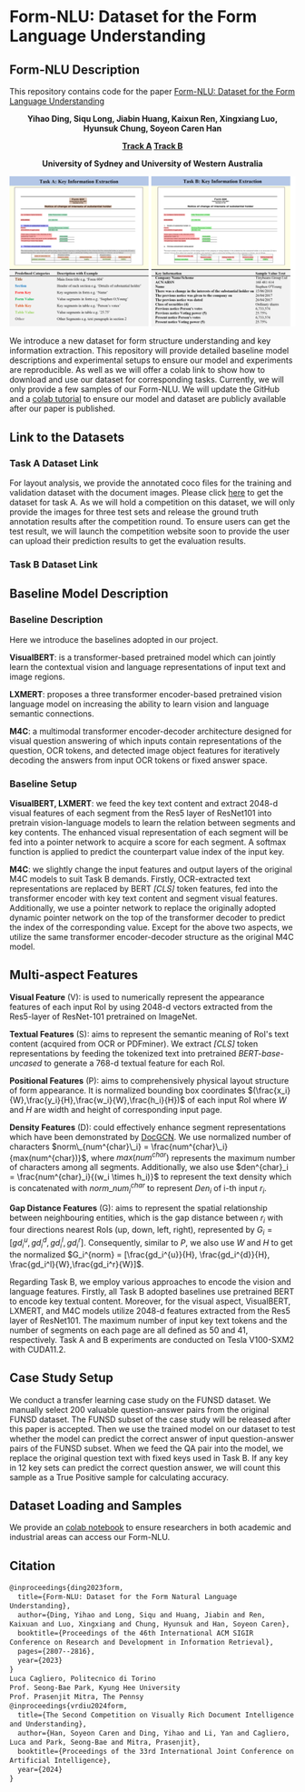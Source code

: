# Form-NLU: Dataset for the Form Language Understanding

## Form-NLU Description
This repository contains code for the paper [Form-NLU: Dataset for the Form Language Understanding](https://arxiv.org/abs/2304.01577)
__<p align="center">Yihao Ding, Siqu Long, Jiabin Huang, Kaixun Ren, Xingxiang Luo, Hyunsuk Chung, Soyeon Caren Han</p>__
__<p align="center"> <a href='https://www.kaggle.com/competitions/dociu2024-form-nlu?rvi=1'>Track A</a> <a href='https://www.kaggle.com/competitions/dociu-form-nlu-2024-track-2/data'>Track B</a> </p>__
__<p align="center">University of Sydney and University of Western Australia</p>__
<p align="center"><img src="images/task_definition_v2.png" width="750" /></p>

We introduce a new dataset for form structure understanding and key information extraction. This repository will provide detailed baseline model descriptions and experimental setups to ensure our model and experiments are reproducible. As well as we will offer a colab link to show how to download and use our dataset for corresponding tasks.   Currently, we will only provide a few samples of our Form-NLU. We will update the GitHub and a [colab tutorial](https://colab.research.google.com/drive/1m399VuMHU3zKvXQdtZAWAediPUE8hhQc) to ensure our model and dataset are publicly available after our paper is published. 

## Link to the Datasets
### Task A Dataset Link
For layout analysis, we provide the annotated coco files for the training and validation dataset with the document images. Please click [here](https://drive.google.com/file/d/1tVFb9ciMaQJ4hvmTnY53A59Z8qoddhCv/view?usp=drive_link) to get the dataset for task A.
As we will hold a competition on this dataset, we will only provide the images for three test sets and release the ground truth annotation results after the competition round. To ensure users can get the test result, we will launch the competition website soon to provide the user can upload their prediction results to get the evaluation results. 

### Task B Dataset Link

## Baseline Model Description
### Baseline Description
Here we introduce the baselines adopted in our project.

**VisualBERT**: is a transformer-based pretrained model which can jointly learn the contextual vision and language representations of input text and image regions.

**LXMERT**: proposes a three transformer encoder-based pretrained vision language model on increasing the ability to learn vision and language semantic connections.

**M4C**: a multimodal transformer encoder-decoder architecture designed for visual question answering of which inputs contain representations of the question, OCR tokens, and detected image object features for iteratively decoding the answers from input OCR tokens or fixed answer space. 

### Baseline Setup
**VisualBERT, LXMERT**: we feed the key text content and extract 2048-d visual features of each segment from the Res5 layer of ResNet101 into pretrain vision-language models to learn the relation between segments and key contents. The enhanced visual representation of each segment will be fed into a pointer network to acquire a score for each segment. A softmax function is applied to predict the counterpart value index of the input key.

**M4C**: we slightly change the input features and output layers of the original M4C models to suit Task B demands. Firstly, OCR-extracted text representations are replaced by BERT *[CLS]* token features, fed into the transformer encoder with key text content and segment visual features. Additionally, we use a pointer network to replace the originally adopted dynamic pointer network on the top of the transformer decoder to predict the index of the corresponding value. Except for the above two aspects, we utilize the same transformer encoder-decoder structure as the original M4C model.
## Multi-aspect Features
**Visual Feature** (V): is used to numerically represent the appearance features of each input RoI by using 2048-d vectors extracted from the Res5-layer of ResNet-101 pretrained on ImageNet. 

**Textual Features** (S): aims to represent the semantic meaning of RoI's text content (acquired from OCR or PDFminer). We extract *[CLS]* token representations by feeding the tokenized text into pretrained *BERT-base-uncased* to generate a 768-d textual feature for each RoI. 

**Positional Features** (P): aims to comprehensively physical layout structure of form appearance. It is normalized bounding box coordinates $(\frac{x_i}{W},\frac{y_i}{H},\frac{w_i}{W},\frac{h_i}{H})$ of each input RoI where $W$ and $H$ are width and height of corresponding input page. 

**Density Features** (D): could effectively enhance segment representations which have been demonstrated by [DocGCN](https://github.com/adlnlp/doc_gcn). We use normalized number of characters $norm\_{num^{char}\_i} = \frac{num^{char}\_i}{max(num^{char})}$, where $max(num^{char})$ represents the maximum number of characters among all segments. Additionally, we also use $den^{char}_i = \frac{num^{char}_i}{(w_i \times h_i)}$ to represent the text density which is concatenated with $norm\_num^{char}_i$ to represent $Den_i$ of i-th input $r_i$.

**Gap Distance Features** (G): aims to represent the spatial relationship between neighbouring entities, which is the gap distance between $r_i$ with four directions nearest RoIs (up, down, left, right), represented by $G_i = [gd_i^{u}, gd_i^{d}, gd_i^l,gd_i^r]$. Consequently, similar to $P$, we also use $W$ and $H$ to get the normalized $G_i^{norm} = [\frac{gd_i^{u}}{H}, \frac{gd_i^{d}}{H}, \frac{gd_i^l}{W},\frac{gd_i^r}{W}]$.

Regarding Task B, we employ various approaches to encode the vision and language features. Firstly, all Task B adopted baselines use pretrained BERT to encode key textual content. Moreover, for the visual aspect, VisualBERT, LXMERT, and M4C models utilize 2048-d features extracted from the Res5 layer of ResNet101. The maximum number of input key text tokens and the number of segments on each page are all defined as 50 and 41, respectively. Task A and B experiments are conducted on Tesla V100-SXM2 with CUDA11.2.

## Case Study Setup
We conduct a transfer learning case study on the FUNSD dataset. We manually select 200 valuable question-answer pairs from the original FUNSD dataset. The FUNSD subset of the case study will be released after this paper is accepted. Then we use the trained model on our dataset to test whether the model can predict the correct answer of input question-answer pairs of the FUNSD subset. When we feed the QA pair into the model, we replace the original question text with fixed keys used in Task B. If any key in 12 key sets can predict the correct question answer, we will count this sample as a True Positive sample for calculating accuracy.
## Dataset Loading and Samples
We provide an [colab notebook](https://colab.research.google.com/drive/1m399VuMHU3zKvXQdtZAWAediPUE8hhQc) to ensure researchers in both academic and industrial areas can access our Form-NLU.

## Citation
```
@inproceedings{ding2023form,
  title={Form-NLU: Dataset for the Form Natural Language Understanding},
  author={Ding, Yihao and Long, Siqu and Huang, Jiabin and Ren, Kaixuan and Luo, Xingxiang and Chung, Hyunsuk and Han, Soyeon Caren},
  booktitle={Proceedings of the 46th International ACM SIGIR Conference on Research and Development in Information Retrieval},
  pages={2807--2816},
  year={2023}
}
Luca Cagliero, Politecnico di Torino
Prof. Seong-Bae Park, Kyung Hee University
Prof. Prasenjit Mitra, The Pennsy
@inproceedings{vrdiu2024form,
  title={The Second Competition on Visually Rich Document Intelligence and Understanding},
  author={Han, Soyeon Caren and Ding, Yihao and Li, Yan and Cagliero, Luca and Park, Seong-Bae and Mitra, Prasenjit},
  booktitle={Proceedings of the 33rd International Joint Conference on Artificial Intelligence},
  year={2024}
}
```
